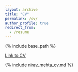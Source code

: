 ```yaml
---
layout: archive
title: "CV"
permalink: /cv/
author_profile: true
redirect_from:
  - /resume
---
```


{% include base_path %}

[Link to CV](/files/nirav_mehta_cv.pdf)

{% include nirav_mehta_cv.md %}